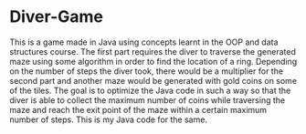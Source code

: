 # Diver-Game
 This is a game made in Java using concepts learnt in the OOP and data structures course. The first part requires the diver to traverse the generated maze using some algorithm in order to find the location of a ring. Depending on the number of steps the diver took, there would be a multiplier for the second part and another maze would be generated with gold coins on some of the tiles. The goal is to optimize the Java code in such a way so that the diver is able to collect the maximum number of coins while traversing the maze and reach the exit point of the maze within a certain maximum number of steps. This is my Java code for the same.
